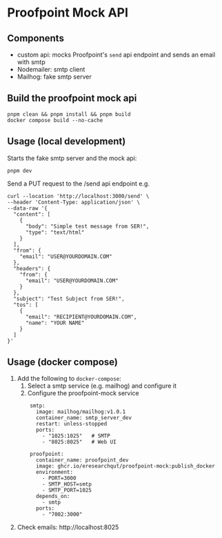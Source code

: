 # Proofpoint Mock API

## Components
* custom api: mocks Proofpoint's `send` api endpoint and sends an email with smtp
* Nodemailer: smtp client
* Mailhog: fake smtp server

## Build the proofpoint mock api
```
pnpm clean && pnpm install && pnpm build
docker compose build --no-cache
```

## Usage (local development)
Starts the fake smtp server and the mock api:
```
pnpm dev
```

Send a PUT request to the /send api endpoint
e.g.
```
curl --location 'http://localhost:3000/send' \
--header 'Content-Type: application/json' \
--data-raw '{
  "content": [
    {
      "body": "Simple test message from SER!",
      "type": "text/html"
    }
  ],
  "from": {
    "email": "USER@YOURDOMAIN.COM"
  },
  "headers": {
    "from": {
      "email": "USER@YOURDOMAIN.COM"
    }
  },
  "subject": "Test Subject from SER!",
  "tos": [
    {
      "email": "RECIPIENT@YOURDOMAIN.COM",
      "name": "YOUR NAME"
    }
  ]
}'
```

## Usage (docker compose)
1. Add the following to `docker-compose`:
   1. Select a smtp service (e.g. mailhog) and configure it
   2. Configure the proofpoint-mock service
    ```
        smtp:
          image: mailhog/mailhog:v1.0.1
          container_name: smtp_server_dev
          restart: unless-stopped
          ports:
            - "1025:1025"   # SMTP
            - "8025:8025"   # Web UI
    
        proofpoint:
          container_name: proofpoint_dev
          image: ghcr.io/eresearchqut/proofpoint-mock:publish_docker
          environment:
            - PORT=3000
            - SMTP_HOST=smtp
            - SMTP_PORT=1025
          depends_on:
            - smtp
          ports:
            - "7002:3000"
    ```
2. Check emails: http://localhost:8025